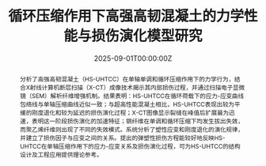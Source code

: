 ---
title: "循环压缩作用下高强高韧混凝土的力学性能与损伤演化模型研究"
authors:
- 李庆华
- 刘雪涵
- 银星*
- 徐世烺
# author_notes:
# - "Equal contribution"
# - "Equal contribution"
date: "2025-09-01T00:00:00Z"

# Publication type.
# Accepts a single type but formatted as a YAML list (for Hugo requirements).
# Enter a publication type from the CSL standard.
publication_types: ["article-journal"]

# Publication name and optional abbreviated publication name.
publication: "***东南大学学报(自然科学版)***, 55(05), 1236-1245"

abstract: 分析了高强高韧混凝土（HS-UHTCC）在单轴单调和循环压缩作用下的力学行为，结合X射线计算机断层扫描（X-CT）成像技术揭示其内部损伤过程，并通过扫描电子显微镜（SEM）解析纤维增强机制。结果表明：HS-UHTCC在循环荷载下的应力-应变曲线包络线与单轴压缩曲线近似一致；与超高性能混凝土相比，HS-UHTCC表现出较为平缓的刚度退化和较为延迟的损伤演化过程；X-CT图像显示裂缝在峰值后扩展最为迅速，表明这一阶段损伤演化的加速特征；钢纤维在单调和循环压缩下均发生拔出失效，而聚乙烯纤维则出现了不同的失效模式。系统分析了塑性应变和刚度退化的演化规律，并建立了损伤因子与应变之间的关系。提出的弹塑性损伤方程能较好地反映HS-UHTCC在单轴压缩作用下的应力-应变关系及损伤演化过程，可为HS-UHTCC的结构设计及工程应用提供理论参考。

tags:
- Mechanical Behavior
- SH-UHPFRC
featured: false

links:
  - type: doi
    url: "https://doi.org/10.3969/j.issn.1001-0505.2025.05.003"

# Featured image
# To use, add an image named `featured.jpg/png` to your page's folder. 
image:
  caption: 'Image credit: [**Unsplash**](https://unsplash.com/photos/jdD8gXaTZsc)'
  focal_point: ""
  preview_only: false

# Associated Projects (optional).
#   Associate this publication with one or more of your projects.
#   Simply enter your project's folder or file name without extension.
#   E.g. `internal-project` references `content/project/internal-project/index.md`.
#   Otherwise, set `projects: []`.
projects: []

# Slides (optional).
#   Associate this publication with Markdown slides.
#   Simply enter your slide deck's filename without extension.
#   E.g. `slides: "example"` references `content/slides/example/index.md`.
#   Otherwise, set `slides: ""`.
slides: ""
---